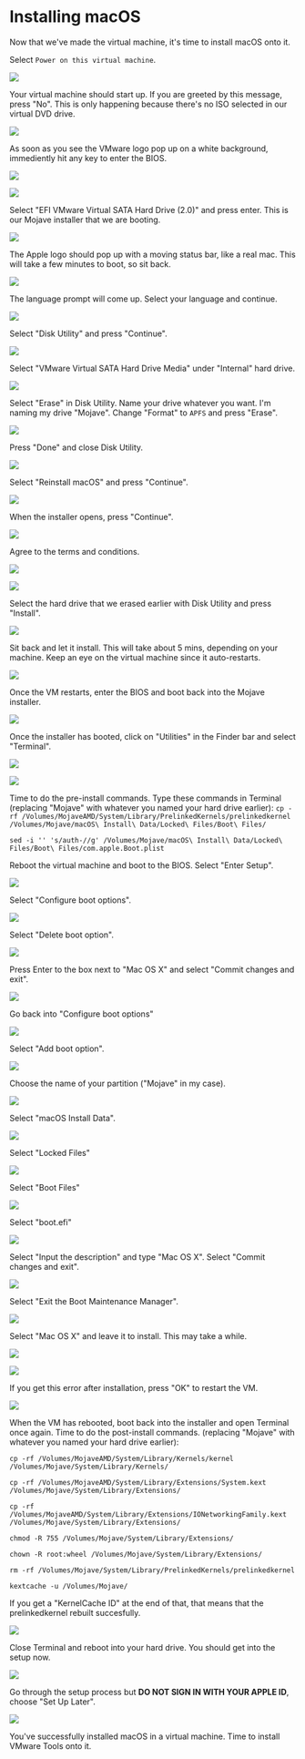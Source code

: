 # Installing macOS

Now that we've made the virtual machine, it's time to install macOS onto it. 

Select `Power on this virtual machine`. 

![](.gitbook/assets/annotation-2019-03-28-185310.jpg)

Your virtual machine should start up. If you are greeted by this message, press "No". This is only happening because there's no ISO selected in our virtual DVD drive. 

![](.gitbook/assets/annotation-2019-03-28-184753.jpg)

As soon as you see the VMware logo pop up on a white background, immediently hit any key to enter the BIOS. 

![](.gitbook/assets/annotation-2019-03-28-185546.jpg)

![](.gitbook/assets/annotation-2019-03-28-190107.jpg)

Select "EFI VMware Virtual SATA Hard Drive \(2.0\)" and press enter. This is our Mojave installer that we are booting. 

![](.gitbook/assets/annotation-2019-03-28-190257.jpg)

The Apple logo should pop up with a moving status bar, like a real mac. This will take a few minutes to boot, so sit back.

![](.gitbook/assets/annotation-2019-03-28-190550.jpg)

The language prompt will come up. Select your language and continue.

![](.gitbook/assets/annotation-2019-03-28-190949.jpg)

Select "Disk Utility" and press "Continue".

![](.gitbook/assets/annotation-2019-03-28-191243.jpg)

Select "VMware Virtual SATA Hard Drive Media" under "Internal" hard drive. 

![](.gitbook/assets/annotation-2019-03-28-191707.jpg)

Select "Erase" in Disk Utility. Name your drive whatever you want. I'm naming my drive "Mojave". Change "Format" to `APFS` and press "Erase".

![](.gitbook/assets/annotation-2019-03-28-192221.jpg)

Press "Done" and close Disk Utility.

![](.gitbook/assets/annotation-2019-03-28-192357.jpg)

Select "Reinstall macOS" and press "Continue".

![](.gitbook/assets/annotation-2019-03-28-192808.jpg)

When the installer opens, press "Continue".

![](.gitbook/assets/annotation-2019-03-28-192906.jpg)

Agree to the terms and conditions.

![](.gitbook/assets/annotation-2019-03-28-193038.jpg)

![](.gitbook/assets/annotation-2019-03-28-193113.jpg)

Select the hard drive that we erased earlier with Disk Utility and press "Install".

![](.gitbook/assets/annotation-2019-03-28-193617.jpg)

Sit back and let it install. This will take about 5 mins, depending on your machine. Keep an eye on the virtual machine since it auto-restarts.

![](.gitbook/assets/annotation-2019-03-28-193658.jpg)

Once the VM restarts, enter the BIOS and boot back into the Mojave installer.

![](.gitbook/assets/annotation-2019-03-28-194325.jpg)

Once the installer has booted, click on "Utilities" in the Finder bar and select "Terminal".

![](.gitbook/assets/annotation-2019-03-28-194511.jpg)

![](.gitbook/assets/annotation-2019-03-28-194809.jpg)

Time to do the pre-install commands. Type these commands in Terminal \(replacing "Mojave" with whatever you named your hard drive earlier\): `cp -rf /Volumes/MojaveAMD/System/Library/PrelinkedKernels/prelinkedkernel /Volumes/Mojave/macOS\ Install\ Data/Locked\ Files/Boot\ Files/`

`sed -i '' 's/auth-//g' /Volumes/Mojave/macOS\ Install\ Data/Locked\ Files/Boot\ Files/com.apple.Boot.plist` 

Reboot the virtual machine and boot to the BIOS. Select "Enter Setup".

![](.gitbook/assets/vmplayer_no8g7heuyd.png)

Select "Configure boot options".

![](.gitbook/assets/vmplayer_f6t7yuddrs.png)

Select "Delete boot option".

![](.gitbook/assets/vmplayer_xvgvt5mql1.png)

Press Enter to the box next to "Mac OS X" and select "Commit changes and exit".

![](.gitbook/assets/vmplayer_c2y2a407sn.png)

Go back into "Configure boot options"

![](.gitbook/assets/vmplayer_f6t7yuddrs.png)

Select "Add boot option".

![](.gitbook/assets/vmplayer_bjlf7h00cu.png)

Choose the name of your partition \("Mojave" in my case\).

![](.gitbook/assets/vmplayer_vj4vv7u1tb.png)

Select "macOS Install Data".

![](.gitbook/assets/vmplayer_43dexf8srv.png)

Select "Locked Files"

![](.gitbook/assets/vmplayer_1zx5kx2gl3.png)

Select "Boot Files"

![](.gitbook/assets/vmplayer_byityctwib.png)

Select "boot.efi"

![](.gitbook/assets/vmplayer_2s5bnf33bs.png)

Select "Input the description" and type "Mac OS X". Select "Commit changes and exit".

![](.gitbook/assets/vmplayer_ceggfkfbxy.png)

Select "Exit the Boot Maintenance Manager".

![](.gitbook/assets/vmplayer_f2g768uolf.png)

Select "Mac OS X" and leave it to install. This may take a while.

![](.gitbook/assets/vmplayer_ydvnqgebfl.png)

![](.gitbook/assets/annotation-2019-03-28-204917.jpg)

If you get this error after installation, press "OK" to restart the VM.

![](.gitbook/assets/vmplayer_jnuhdq3das.png)

When the VM has rebooted, boot back into the installer and open Terminal once again. Time to do the post-install commands. \(replacing "Mojave" with whatever you named your hard drive earlier\): 

`cp -rf /Volumes/MojaveAMD/System/Library/Kernels/kernel /Volumes/Mojave/System/Library/Kernels/`

`cp -rf /Volumes/MojaveAMD/System/Library/Extensions/System.kext /Volumes/Mojave/System/Library/Extensions/`

`cp -rf /Volumes/MojaveAMD/System/Library/Extensions/IONetworkingFamily.kext /Volumes/Mojave/System/Library/Extensions/`

`chmod -R 755 /Volumes/Mojave/System/Library/Extensions/`

`chown -R root:wheel /Volumes/Mojave/System/Library/Extensions/`

`rm -rf /Volumes/Mojave/System/Library/PrelinkedKernels/prelinkedkernel`

`kextcache -u /Volumes/Mojave/`

If you get a "KernelCache ID" at the end of that, that means that the prelinkedkernel rebuilt succesfully.

![](.gitbook/assets/vmplayer_73oymvwfqm.png)

Close Terminal and reboot into your hard drive. You should get into the setup now.

![](.gitbook/assets/vmplayer_zqdglrynm9.png)

Go through the setup process but **DO NOT SIGN IN WITH YOUR APPLE ID**, choose "Set Up Later".

![](.gitbook/assets/vmplayer_tdt9ojllnc.png)

You've successfully installed macOS in a virtual machine. Time to install VMware Tools onto it.

